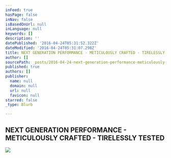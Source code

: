 ```yaml
---
inFeed: true
hasPage: false
inNav: false
isBasedOnUrl: null
inLanguage: null
keywords: []
description: ''
datePublished: '2016-04-24T05:31:52.322Z'
dateModified: '2016-04-24T05:31:07.298Z'
title: NEXT GENERATION PERFORMANCE - METICULOUSLY CRAFTED - TIRELESSLY TESTED
author: []
sourcePath: _posts/2016-04-24-next-generation-performance-meticulously-crafted-tireles.md
published: true
authors: []
publisher:
  name: null
  domain: null
  url: null
  favicon: null
starred: false
_type: Blurb

---
```

## NEXT GENERATION PERFORMANCE - METICULOUSLY CRAFTED - TIRELESSLY TESTED
![](https://the-grid-user-content.s3-us-west-2.amazonaws.com/6c369c29-883a-42e1-bad4-d04d66f9338b.jpg)